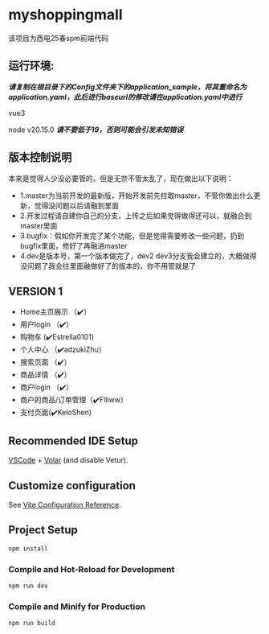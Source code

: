 # myshoppingmall
该项目为西电25春spm前端代码

## 运行环境:

***请复制在根目录下的Config文件夹下的application_sample，将其重命名为application.yaml，此后进行baseurl的修改请在application.yaml中进行***

vue3

node v20.15.0  ***请不要低于19，否则可能会引发未知错误***

## 版本控制说明
本来是觉得人少没必要管的，但是无奈不管太乱了，现在做出以下说明：


* 1.master为当前开发的最新版，开始开发前先拉取master，不管你做出什么更新，觉得没问题以后请融到里面
* 2.开发过程请自建你自己的分支，上传之后如果觉得做得还可以，就融合到master里面
* 3.bugfix：假如你开发完了某个功能，但是觉得需要修改一些问题，扔到bugfix里面，修好了再融进master
* 4.dev是版本号，第一个版本做完了，dev2 dev3分支我会建立的，大概做得没问题了我会往里面融做好了的版本的，你不用管就是了

## VERSION 1
* Home主页展示 （✔️）
* 用户login （✔️）
* 购物车 (✔️Estrella0101)
* 个人中心 （✔️adzukiZhu）
* 搜索页面 （✔️）
* 商品详情 （✔️）
* 商户login （✔️）
* 商户的商品/订单管理（✔️Flliww）
* 支付页面(✔️KeloShen)



## Recommended IDE Setup

[VSCode](https://code.visualstudio.com/) + [Volar](https://marketplace.visualstudio.com/items?itemName=Vue.volar) (and disable Vetur).

## Customize configuration

See [Vite Configuration Reference](https://vite.dev/config/).

## Project Setup

```sh
npm install
```

### Compile and Hot-Reload for Development

```sh
npm run dev
```

### Compile and Minify for Production

```sh
npm run build
```
